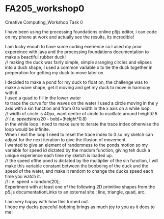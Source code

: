 # FA205_workshop0
Creative Computing_Workshop Task 0

I have been using the processing foundations online p5js editor, i can code on my phone at work and actually see the results, its incredible!  

I am lucky enouh to have some coding exerience so I used my prior expereince with java and the processing foundations documentation to make a beactiful rubber duck!  
// making the duck was fairly simple, simple aranging circles and elipses into a duck shape, I used a common variable x to tie the duck together in preperation for getting my duck to move later on.  

I decided to make a pond for my duck to float on, the challenge was to make a wave shape, get it moving and get my duck to move in harmony with it.    
I used a quad to fill in the lower water  
to trace the curve for the waves on the water I used a circle moving in the y axis with a sin function and from 0 to width in the x axis on a while loop.  
 // width of circle is 40px, want centre of circle to oscillate around height*0.8.   
 // i.e. speed*sin(x/20 - bob)+(height*0.8)  
in the while loop I need to make sure to iterate the trace index otherwise the loop would be infinite.  
When I exit the loop I need to reset the trace index to 0 so my sketch can adjust for the next iteration to give the illusion of movement.  
I wanted to give an element of randomness to the ponds motion so my variable for speed id dictated by the rnadom function, giving teh duck a unique experience each time my sketch is loaded up.  
// the speed ofthe pond is dictated by the multiplier of the sin function, I will make this variable constant between the bobboing of the duck and the speed of the water, and make it random to change the ducks speed each time you watch it.   
// i.e. speed = random(20);    
Experiment with at least one of the following 2D primitive shapes from the p5.js documentationLinks to an external site.: line, triangle, quad, arc.   

I am very happy with how this turned out.   
I hope my ducks peaceful bobbing brings as much joy to you as it does to me!  
